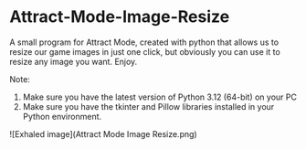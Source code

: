 # Attract-Mode-Image-Resize

A small program for Attract Mode, created with python that allows us to resize our game images in just one click, but obviously you can use it to resize any image you want. Enjoy.

Note:
1) Make sure you have the latest version of Python 3.12 (64-bit) on your PC
2) Make sure you have the tkinter and Pillow libraries installed in your Python environment.

![Exhaled image](Attract Mode Image Resize.png)
